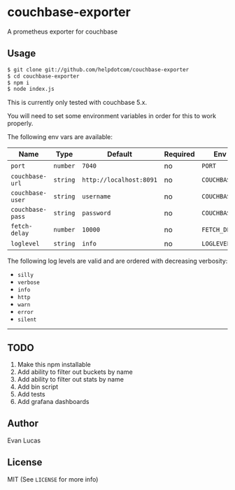 # couchbase-exporter

A prometheus exporter for couchbase

## Usage

```bash
$ git clone git://github.com/helpdotcom/couchbase-exporter
$ cd couchbase-exporter
$ npm i
$ node index.js
```

This is currently only tested with couchbase 5.x.

You will need to set some environment variables in order for this to work properly.

The following env vars are available:

| Name | Type | Default | Required | Env Var |
| ---- | ---- | ------- | -------- | ------- |
| `port` | `number` | `7040` | no | `PORT` |
| `couchbase-url` | `string` | `http://localhost:8091` | no | `COUCHBASE_URL` |
| `couchbase-user` | `string` | `username` | no | `COUCHBASE_USER` |
| `couchbase-pass` | `string` | `password` | no | `COUCHBASE_PASS` |
| `fetch-delay` | `number` | `10000` | no | `FETCH_DELAY` |
| `loglevel` | `string` | `info` | no | `LOGLEVEL` |

The following log levels are valid and are ordered with decreasing verbosity:

* `silly`
* `verbose`
* `info`
* `http`
* `warn`
* `error`
* `silent`

***

## TODO

1. Make this npm installable
2. Add ability to filter out buckets by name
3. Add ability to filter out stats by name
4. Add bin script
5. Add tests
6. Add grafana dashboards

## Author

Evan Lucas

## License

MIT (See `LICENSE` for more info)
